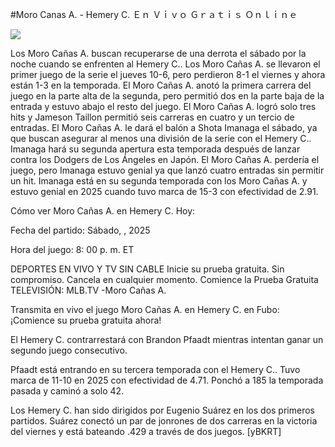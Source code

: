 #Moro Canas A. - Hemery C. Ｅｎ Ｖｉｖｏ Ｇｒａｔｉｓ Ｏｎｌｉｎｅ  
  
  
[![](https://i.imgur.com/qSNzIqt.png)](https://movie.rssnews.media/YIpgjktEP.php)  
  
Los Moro Cañas A. buscan recuperarse de una derrota el sábado por la noche cuando se enfrenten al Hemery C.. Los Moro Cañas A. se llevaron el primer juego de la serie el jueves 10-6, pero perdieron 8-1 el viernes y ahora están 1-3 en la temporada. El Moro Cañas A. anotó la primera carrera del juego en la parte alta de la segunda, pero permitió dos en la parte baja de la entrada y estuvo abajo el resto del juego. El Moro Cañas A. logró solo tres hits y Jameson Taillon permitió seis carreras en cuatro y un tercio de entradas. El Moro Cañas A. le dará el balón a Shota Imanaga el sábado, ya que buscan asegurar al menos una división de la serie con el Hemery C.. Imanaga hará su segunda apertura esta temporada después de lanzar contra los Dodgers de Los Ángeles en Japón. El Moro Cañas A. perdería el juego, pero Imanaga estuvo genial ya que lanzó cuatro entradas sin permitir un hit. Imanaga está en su segunda temporada con los Moro Cañas A. y estuvo genial en 2025 cuando tuvo marca de 15-3 con efectividad de 2.91.

Cómo ver Moro Cañas A. en Hemery C. Hoy:

Fecha del partido: Sábado, , 2025

Hora del juego: 8: 00 p. m. ET

DEPORTES EN VIVO Y TV SIN CABLE
Inicie su prueba gratuita. Sin compromiso. Cancela en cualquier momento.
Comience la Prueba Gratuita
TELEVISIÓN: MLB.TV -Moro Cañas A.

Transmita en vivo el juego Moro Cañas A. en Hemery C. en Fubo: ¡Comience su prueba gratuita ahora! 

El Hemery C. contrarrestará con Brandon Pfaadt mientras intentan ganar un segundo juego consecutivo.

Pfaadt está entrando en su tercera temporada con el Hemery C.. Tuvo marca de 11-10 en 2025 con efectividad de 4.71. Ponchó a 185 la temporada pasada y caminó a solo 42.

Los Hemery C. han sido dirigidos por Eugenio Suárez en los dos primeros partidos. Suárez conectó un par de jonrones de dos carreras en la victoria del viernes y está bateando .429 a través de dos juegos. [yBKRT]